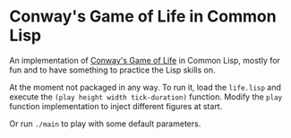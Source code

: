 # Conway's Game of Life in Common Lisp

An implementation of [Conway's Game of Life](https://en.wikipedia.org/wiki/Conway's_Game_of_Life)
in Common Lisp, mostly for fun and to have something to practice the Lisp
skills on.

At the moment not packaged in any way. To run it, load the `life.lisp` and
execute the `(play height width tick-duration)` function. Modify the `play`
function implementation to inject different figures at start.

Or run `./main` to play with some default parameters.
